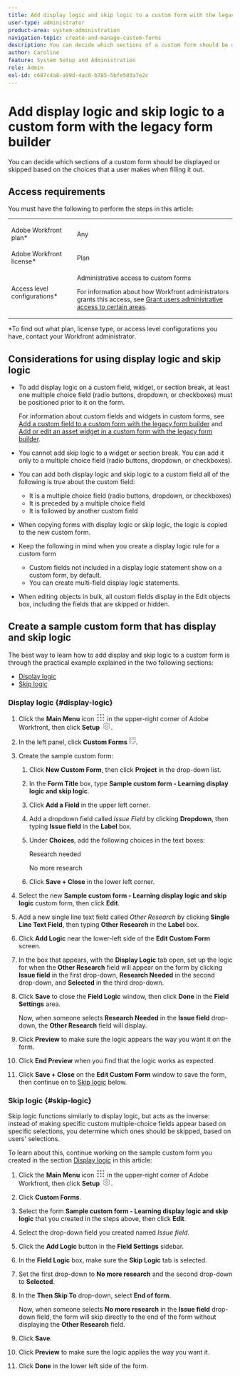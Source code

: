 ```yaml
---
title: Add display logic and skip logic to a custom form with the legacy form builder
user-type: administrator
product-area: system-administration
navigation-topic: create-and-manage-custom-forms
description: You can decide which sections of a custom form should be displayed or skipped based on the choices that a user makes when filling it out.
author: Caroline
feature: System Setup and Administration
role: Admin
exl-id: c687c4a8-a99d-4ac0-b785-5bfe503a7e2c
---
```

# Add display logic and skip logic to a custom form with the legacy form builder

You can decide which sections of a custom form should be displayed or skipped based on the choices that a user makes when filling it out.

## Access requirements

You must have the following to perform the steps in this article:

<table style="table-layout:auto"> 
 <col> 
 <col> 
 <tbody> 
  <tr data-mc-conditions=""> 
   <td role="rowheader"> <p>Adobe Workfront plan*</p> </td> 
   <td>Any</td> 
  </tr> 
  <tr> 
   <td role="rowheader">Adobe Workfront license*</td> 
   <td>Plan</td> 
  </tr> 
  <tr data-mc-conditions=""> 
   <td role="rowheader">Access level configurations*</td> 
   <td> <p>Administrative access to custom forms</p> <p>For information about how Workfront administrators grants this access, see <a href="../../../administration-and-setup/add-users/configure-and-grant-access/grant-users-admin-access-certain-areas.md" class="MCXref xref">Grant users administrative access to certain areas</a>.</p> </td> 
  </tr>  
 </tbody> 
</table>

&#42;To find out what plan, license type, or access level configurations you have, contact your Workfront administrator.

## Considerations for using display logic and skip logic

* To add display logic on a custom field, widget, or section break, at least one multiple choice field (radio buttons, dropdown, or checkboxes) must be positioned prior to it on the form.

  For information about custom fields and widgets in custom forms, see [Add a custom field to a custom form with the legacy form builder](../../../administration-and-setup/customize-workfront/create-manage-custom-forms/add-a-custom-field-to-a-custom-form.md) and [Add or edit an asset widget in a custom form with the legacy form builder](../../../administration-and-setup/customize-workfront/create-manage-custom-forms/add-widget-or-edit-its-properties-in-a-custom-form.md).

* You cannot add skip logic to a widget or section break. You can add it only to a multiple choice field (radio buttons, dropdown, or checkboxes).   

* You can add both display logic and skip logic to a custom field all of the following is true about the custom field:

   * It is a multiple choice field (radio buttons, dropdown, or checkboxes)
   * It is preceded by a multiple choice field
   * It is followed by another custom field

* When copying forms with display logic or skip logic, the logic is copied to the new custom form.
* Keep the following in mind when you create a display logic rule for a custom form

   * Custom fields not included in a display logic statement show on a custom form, by default. 
   * You can create multi-field display logic statements.

* When editing objects in bulk, all custom fields display in the Edit objects box, including the fields that are skipped or hidden.    

## Create a sample custom form that has display and skip logic

The best way to learn how to add display and skip logic to a custom form is through the practical example explained in the two following sections:

* [Display logic](#display-logic) 
* [Skip logic](#skip-logic)

### Display logic {#display-logic}

1. Click the **Main Menu** icon ![](assets/main-menu-icon.png) in the upper-right corner of Adobe Workfront, then click **Setup** ![](assets/gear-icon-settings.png).  

1. In the left panel, click **Custom Forms** ![](assets/custom-forms-icon.png). 

1. Create the sample custom form:

   1. Click **New Custom Form**, then click **Project** in the drop-down list.
   
   1. In the **Form Title** box, type **Sample custom form - Learning display logic and skip logic**.
   
   1. Click **Add a Field** in the upper left corner.
   1. Add a dropdown field called *Issue Field* by clicking **Dropdown**, then typing **Issue field** in the **Label** box. 
   
   1. Under **Choices**, add the following choices in the text boxes:

      Research needed

      No more research
   
   1. Click **Save + Close** in the lower left corner.

1. Select the new **Sample custom form - Learning display logic and skip logic** custom form, then click **Edit**. 

1. Add a new single line text field called *Other Research* by clicking **Single Line Text Field**, then typing **Other Research** in the **Label** box.

1. Click **Add Logic** near the lower-left side of the **Edit Custom Form** screen.  

1. In the box that appears, with the **Display Logic** tab open, set up the logic for when the **Other Research** field will appear on the form by clicking **Issue field** in the first drop-down, **Research Needed** in the second drop-down, and **Selected** in the third drop-down. 
1. Click **Save** to close the **Field Logic** window, then click **Done** in the **Field Settings** area.

   Now, when someone selects **Research Needed** in the **Issue field** drop-down, the **Other Research** field will display.

1. Click **Preview** to make sure the logic appears the way you want it on the form.
1. Click **End Preview** when you find that the logic works as expected.
1. Click **Save + Close** on the **Edit Custom Form** window to save the form, then continue on to [Skip logic](#skip-logic) below.

### Skip logic {#skip-logic}

Skip logic functions similarly to display logic, but acts as the inverse: instead of making specific custom multiple-choice fields appear based on specific selections, you determine which ones should be skipped, based on users' selections.

To learn about this, continue working on the sample custom form you created in the section [Display logic](#display-logic) in this article:

1. Click the **Main Menu** icon ![](assets/main-menu-icon.png) in the upper-right corner of Adobe Workfront, then click **Setup** ![](assets/gear-icon-settings.png).  

1. Click **Custom Forms**. 
1. Select the form **Sample custom form - Learning display logic and skip logic** that you created in the steps above, then click **Edit**. 

1. Select the drop-down field you created named *Issue field*. 
1. Click the **Add Logic** button in the **Field Settings** sidebar. 

1. In the **Field Logic** box, make sure the **Skip Logic** tab is selected. 

1. Set the first drop-down to **No more research** and the second drop-down to **Selected**.

1. In the **Then Skip To** drop-down, select **End of form.**

   Now, when someone selects **No more research** in the **Issue field** drop-down field, the form will skip directly to the end of the form without displaying the **Other Research** field.

1. Click **Save**. 
1. Click **Preview**  to make sure the logic applies the way you want it. 
1. Click **Done** in the lower left side of the form.
